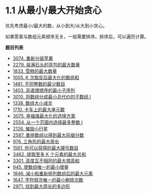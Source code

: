 # 1.1 从最小/最大开始贪心

优先考虑最小/最大的数，从小到大/从大到小贪心。

如果答案与数组元素顺序无关，一般需要排序。排序后，可以遍历计算。

**题目列表**

- [3074. 重新分装苹果](https://leetcode.cn/problems/apple-redistribution-into-boxes/description/)
- [2279. 装满石头的背包的最大数量](https://leetcode.cn/problems/maximum-bags-with-full-capacity-of-rocks/description/)
- [1833. 雪糕的最大数量](https://leetcode.cn/problems/maximum-ice-cream-bars/description/)
- [1005. K 次取反后最大化的数组和](https://leetcode.cn/problems/maximize-sum-of-array-after-k-negations/description/)
- [1481. 不同整数的最少数目](https://leetcode.cn/problems/least-number-of-unique-integers-after-k-removals/description/)
- [1403. 非递增顺序的最小子序列](https://leetcode.cn/problems/minimum-subsequence-in-non-increasing-order/description/)
- [3010. 将数组分成最小总代价的子数组 I ](https://leetcode.cn/problems/divide-an-array-into-subarrays-with-minimum-cost-i/description/)
- [1338. 数组大小减半](https://leetcode.cn/problems/reduce-array-size-to-the-half/description/)
- [1710. 卡车上的最大单元数](https://leetcode.cn/problems/maximum-units-on-a-truck/description/)
- [3075. 幸福值最大化的选择方案](https://leetcode.cn/problems/maximize-happiness-of-selected-children/description/)
- [2554. 从一个范围内选择最多整数 I](https://leetcode.cn/problems/maximum-number-of-integers-to-choose-from-a-range-i/description/)
- [2126. 摧毁小行星](https://leetcode.cn/problems/destroying-asteroids/description/)
- [2587. 重排数组以得到最大前缀分数](https://leetcode.cn/problems/rearrange-array-to-maximize-prefix-score/description/)
- [976. 三角形的最大周长](https://leetcode.cn/problems/largest-perimeter-triangle/description/)
- [1561. 你可以获得的最大硬币数目](https://leetcode.cn/problems/maximum-number-of-coins-you-can-get/description/)
- [3462. 提取至多 K 个元素的最大总和](https://leetcode.cn/problems/maximum-sum-with-at-most-k-elements/description/)
- [3301. 高度互不相同的最大塔高和](https://leetcode.cn/problems/maximize-the-total-height-of-unique-towers/description/)
- [945. 使数组唯一的最小增量](https://leetcode.cn/problems/minimum-increment-to-make-array-unique/description/)
- [1846. 减小和重新排列数组后的最大元素](https://leetcode.cn/problems/maximum-element-after-decreasing-and-rearranging/description/)
- [1647. 字符频次唯一的最小删除次数](https://leetcode.cn/problems/minimum-deletions-to-make-character-frequencies-unique/description/)
- [2971. 找到最大周长的多边形](https://leetcode.cn/problems/find-polygon-with-the-largest-perimeter/description/)
